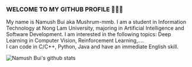 ### WELCOME TO MY GITHUB PROFILE 👋👋👋
My name is Namush Bui aka Mushrum-mmb. I am a student in Information Technology at Nong Lam University, majoring in Artificial Intelligence and Software Development. I am interested in the following topics: Deep Learning in Computer Vision, Reinforcement Learning,....<br>
I can code in C/C++, Python, Java and have an immediate English skill.

![Namush Bui's github stats](https://github-readme-stats-git-masterrstaa-rickstaa.vercel.app/api?username=Mushrum-mmb&show_icons=true&theme=tokyonight&hide=contribs,prs,issues)
